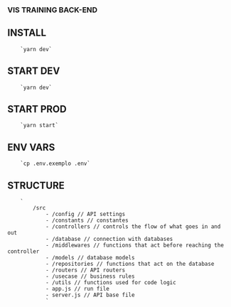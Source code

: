 ### VIS TRAINING BACK-END

## INSTALL
        `yarn dev`

## START DEV
        `yarn dev`

## START PROD
        `yarn start`
    
## ENV VARS
        `cp .env.exemplo .env`

## STRUCTURE
        `
            /src
                - /config // API settings 
                - /constants // constantes
                - /controllers // controls the flow of what goes in and out 
                - /database // connection with databases
                - /middlewares // functions that act before reaching the controller
                - /models // database models
                - /repositories // functions that act on the database
                - /routers // API routers
                - /usecase // business rules
                - /utils // functions used for code logic
                - app.js // run file
                - server.js // API base file
                `